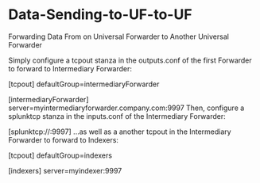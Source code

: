 # Data-Sending-to-UF-to-UF
Forwarding Data From on Universal Forwarder to Another Universal Forwarder

Simply configure a tcpout stanza in the outputs.conf of the first Forwarder to forward to Intermediary Forwarder:

 [tcpout]
 defaultGroup=intermediaryForwarder
 
 [intermediaryForwarder]
 server=myintermediaryforwarder.company.com:9997
Then, configure a splunktcp stanza in the inputs.conf of the Intermediary Forwarder:

 [splunktcp://:9997]
...as well as a another tcpout in the Intermediary Forwarder to forward to Indexers:

 [tcpout]
 defaultGroup=indexers
 
 [indexers]
 server=myindexer:9997
